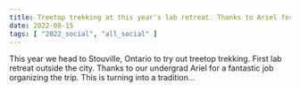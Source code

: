 ```yaml
---
title: Treetop trekking at this year's lab retreat. Thanks to Ariel for organizing!
date: 2022-08-15
tags: [ "2022_social", "all_social" ]
---
```


This year we head to Stouville, Ontario to try out treetop trekking. First lab retreat outside the city. Thanks to our undergrad Ariel for a fantastic job organizing the trip. This is turning into a tradition...

<!--more-->

